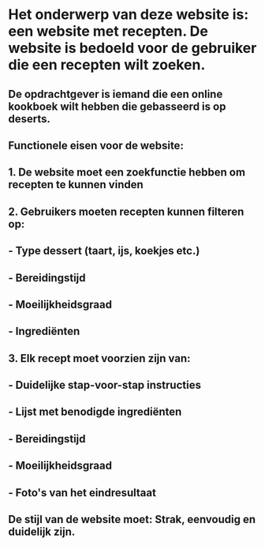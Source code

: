 # Het onderwerp van deze website is: een website met recepten. De website is bedoeld voor de gebruiker die een recepten wilt zoeken.

## De opdrachtgever is iemand die een online kookboek wilt hebben die gebasseerd is op deserts.

## Functionele eisen voor de website:

## 1. De website moet een zoekfunctie hebben om recepten te kunnen vinden
## 2. Gebruikers moeten recepten kunnen filteren op:
##   - Type dessert (taart, ijs, koekjes etc.)
##   - Bereidingstijd
##   - Moeilijkheidsgraad
##   - Ingrediënten
## 3. Elk recept moet voorzien zijn van:
##   - Duidelijke stap-voor-stap instructies
##   - Lijst met benodigde ingrediënten
##   - Bereidingstijd
##   - Moeilijkheidsgraad
##   - Foto's van het eindresultaat

## De stijl van de website moet: Strak, eenvoudig en duidelijk zijn.